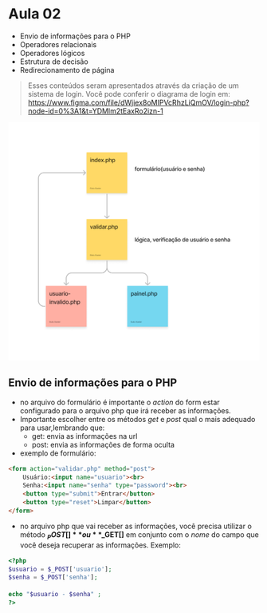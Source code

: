 # Aula 02
 - Envio de informações para o PHP
 - Operadores relacionais
 - Operadores lógicos
 - Estrutura de decisão
 - Redirecionamento de página

>Esses conteúdos seram apresentados através da criação de um sistema de login. Você pode conferir o diagrama de login em: https://www.figma.com/file/dWjiex8oMIPVcRhzLiQmOV/login-php?node-id=0%3A1&t=YDMlm2tEaxRo2izn-1

![](login-php.png)

## Envio de informações para o PHP
- no arquivo do formulário é importante o *action* do form estar configurado para o arquivo php que irá receber as informações.
- Importante escolher entre os métodos *get* e *post* qual o mais adequado para usar,lembrando que:
    - get: envia as informações na url
    - post: envia as informações de forma oculta
- exemplo de formulário:
```html
<form action="validar.php" method="post">
    Usuário:<input name="usuario"><br>
    Senha:<input name="senha" type="password"><br>
    <button type="submit">Entrar</button>
    <button type="reset">Limpar</button>
</form>
```
- no arquivo php que vai receber as informações, você precisa utilizar o método **$_POST[]** ou **$_GET[]** em conjunto com o *nome* do campo que você deseja recuperar as informações. Exemplo: 

```php
<?php 
$usuario = $_POST['usuario'];
$senha = $_POST['senha'];

echo "$usuario - $senha" ;
?>
```
